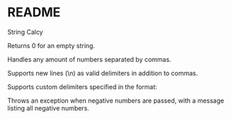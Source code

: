 # README

String Calcy

Returns 0 for an empty string.

Handles any amount of numbers separated by commas.

Supports new lines (\n) as valid delimiters in addition to commas.

Supports custom delimiters specified in the format:

Throws an exception when negative numbers are passed, with a message listing all negative numbers.